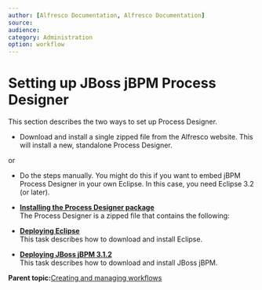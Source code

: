 ```yaml
---
author: [Alfresco Documentation, Alfresco Documentation]
source: 
audience: 
category: Administration
option: workflow
---
```


# Setting up JBoss jBPM Process Designer

This section describes the two ways to set up Process Designer.

-   Download and install a single zipped file from the Alfresco website. This will install a new, standalone Process Designer.


or

-   Do the steps manually. You might do this if you want to embed jBPM Process Designer in your own Eclipse. In this case, you need Eclipse 3.2 \(or later\).


-   **[Installing the Process Designer package](../concepts/wf-install-zip.md)**  
The Process Designer is a zipped file that contains the following:
-   **[Deploying Eclipse](../tasks/wf-deploy-eclipse.md)**  
This task describes how to download and install Eclipse.
-   **[Deploying JBoss jBPM 3.1.2](../tasks/wf-deploy-jboss.md)**  
This task describes how to download and install JBoss jBPM.

**Parent topic:**[Creating and managing workflows](../topics/wf-howto.md)

